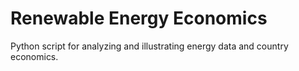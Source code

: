 # Renewable Energy Economics
Python script for analyzing and illustrating energy data and country economics.
